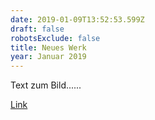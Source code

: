 ```yaml
---
date: 2019-01-09T13:52:53.599Z
draft: false
robotsExclude: false
title: Neues Werk
year: Januar 2019
---
```

Text zum Bild......

[Link](https://fonts.google.com/)
